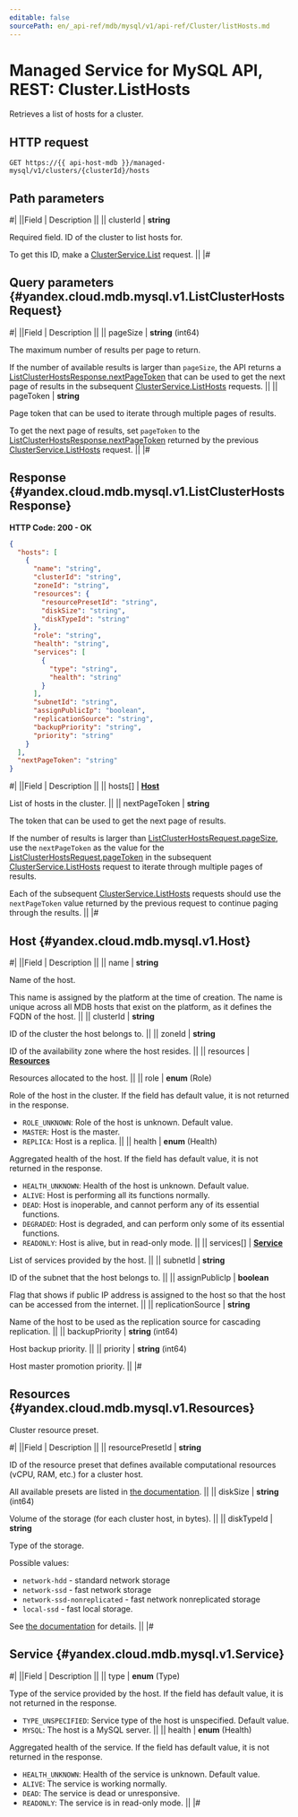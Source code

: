 ```yaml
---
editable: false
sourcePath: en/_api-ref/mdb/mysql/v1/api-ref/Cluster/listHosts.md
---
```


# Managed Service for MySQL API, REST: Cluster.ListHosts

Retrieves a list of hosts for a cluster.

## HTTP request

```
GET https://{{ api-host-mdb }}/managed-mysql/v1/clusters/{clusterId}/hosts
```

## Path parameters

#|
||Field | Description ||
|| clusterId | **string**

Required field. ID of the cluster to list hosts for.

To get this ID, make a [ClusterService.List](/docs/managed-mysql/api-ref/Cluster/list#List) request. ||
|#

## Query parameters {#yandex.cloud.mdb.mysql.v1.ListClusterHostsRequest}

#|
||Field | Description ||
|| pageSize | **string** (int64)

The maximum number of results per page to return.

If the number of available results is larger than `pageSize`, the API returns a [ListClusterHostsResponse.nextPageToken](#yandex.cloud.mdb.mysql.v1.ListClusterHostsResponse) that can be used to get the next page of results in the subsequent [ClusterService.ListHosts](#ListHosts) requests. ||
|| pageToken | **string**

Page token that can be used to iterate through multiple pages of results.

To get the next page of results, set `pageToken` to the [ListClusterHostsResponse.nextPageToken](#yandex.cloud.mdb.mysql.v1.ListClusterHostsResponse) returned by the previous [ClusterService.ListHosts](#ListHosts) request. ||
|#

## Response {#yandex.cloud.mdb.mysql.v1.ListClusterHostsResponse}

**HTTP Code: 200 - OK**

```json
{
  "hosts": [
    {
      "name": "string",
      "clusterId": "string",
      "zoneId": "string",
      "resources": {
        "resourcePresetId": "string",
        "diskSize": "string",
        "diskTypeId": "string"
      },
      "role": "string",
      "health": "string",
      "services": [
        {
          "type": "string",
          "health": "string"
        }
      ],
      "subnetId": "string",
      "assignPublicIp": "boolean",
      "replicationSource": "string",
      "backupPriority": "string",
      "priority": "string"
    }
  ],
  "nextPageToken": "string"
}
```

#|
||Field | Description ||
|| hosts[] | **[Host](#yandex.cloud.mdb.mysql.v1.Host)**

List of hosts in the cluster. ||
|| nextPageToken | **string**

The token that can be used to get the next page of results.

If the number of results is larger than [ListClusterHostsRequest.pageSize](#yandex.cloud.mdb.mysql.v1.ListClusterHostsRequest), use the `nextPageToken` as the value for the [ListClusterHostsRequest.pageToken](#yandex.cloud.mdb.mysql.v1.ListClusterHostsRequest) in the subsequent [ClusterService.ListHosts](#ListHosts) request to iterate through multiple pages of results.

Each of the subsequent [ClusterService.ListHosts](#ListHosts) requests should use the `nextPageToken` value returned by the previous request to continue paging through the results. ||
|#

## Host {#yandex.cloud.mdb.mysql.v1.Host}

#|
||Field | Description ||
|| name | **string**

Name of the host.

This name is assigned by the platform at the time of creation.
The name is unique across all MDB hosts that exist on the platform, as it defines the FQDN of the host. ||
|| clusterId | **string**

ID of the cluster the host belongs to. ||
|| zoneId | **string**

ID of the availability zone where the host resides. ||
|| resources | **[Resources](#yandex.cloud.mdb.mysql.v1.Resources)**

Resources allocated to the host. ||
|| role | **enum** (Role)

Role of the host in the cluster. If the field has default value, it is not returned in the response.

- `ROLE_UNKNOWN`: Role of the host is unknown. Default value.
- `MASTER`: Host is the master.
- `REPLICA`: Host is a replica. ||
|| health | **enum** (Health)

Aggregated health of the host. If the field has default value, it is not returned in the response.

- `HEALTH_UNKNOWN`: Health of the host is unknown. Default value.
- `ALIVE`: Host is performing all its functions normally.
- `DEAD`: Host is inoperable, and cannot perform any of its essential functions.
- `DEGRADED`: Host is degraded, and can perform only some of its essential functions.
- `READONLY`: Host is alive, but in read-only mode. ||
|| services[] | **[Service](#yandex.cloud.mdb.mysql.v1.Service)**

List of services provided by the host. ||
|| subnetId | **string**

ID of the subnet that the host belongs to. ||
|| assignPublicIp | **boolean**

Flag that shows if public IP address is assigned to the host so that the host can be accessed from the internet. ||
|| replicationSource | **string**

Name of the host to be used as the replication source for cascading replication. ||
|| backupPriority | **string** (int64)

Host backup priority. ||
|| priority | **string** (int64)

Host master promotion priority. ||
|#

## Resources {#yandex.cloud.mdb.mysql.v1.Resources}

Cluster resource preset.

#|
||Field | Description ||
|| resourcePresetId | **string**

ID of the resource preset that defines available computational resources (vCPU, RAM, etc.) for a cluster host.

All available presets are listed in [the documentation](/docs/managed-mysql/concepts/instance-types). ||
|| diskSize | **string** (int64)

Volume of the storage (for each cluster host, in bytes). ||
|| diskTypeId | **string**

Type of the storage.

Possible values:
* `network-hdd` - standard network storage
* `network-ssd` - fast network storage
* `network-ssd-nonreplicated` - fast network nonreplicated storage
* `local-ssd` - fast local storage.

See [the documentation](/docs/managed-mysql/concepts/storage) for details. ||
|#

## Service {#yandex.cloud.mdb.mysql.v1.Service}

#|
||Field | Description ||
|| type | **enum** (Type)

Type of the service provided by the host. If the field has default value, it is not returned in the response.

- `TYPE_UNSPECIFIED`: Service type of the host is unspecified. Default value.
- `MYSQL`: The host is a MySQL server. ||
|| health | **enum** (Health)

Aggregated health of the service. If the field has default value, it is not returned in the response.

- `HEALTH_UNKNOWN`: Health of the service is unknown. Default value.
- `ALIVE`: The service is working normally.
- `DEAD`: The service is dead or unresponsive.
- `READONLY`: The service is in read-only mode. ||
|#
